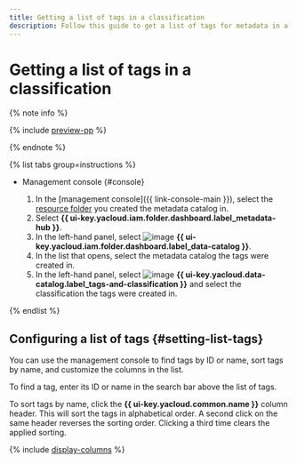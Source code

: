 ```yaml
---
title: Getting a list of tags in a classification
description: Follow this guide to get a list of tags for metadata in a classification created in {{ data-catalog-full-name }}.
---
```


# Getting a list of tags in a classification


{% note info %}

{% include [preview-pp](../../../_includes/preview-pp.md) %}

{% endnote %}


{% list tabs group=instructions %}

- Management console {#console}

  1. In the [management console]({{ link-console-main }}), select the [resource folder](../../../resource-manager/concepts/resources-hierarchy.md#folder) you created the metadata catalog in.
  1. Select **{{ ui-key.yacloud.iam.folder.dashboard.label_metadata-hub }}**.
  1. In the left-hand panel, select ![image](../../../_assets/console-icons/folder-magnifier.svg) **{{ ui-key.yacloud.iam.folder.dashboard.label_data-catalog }}**.
  1. In the list that opens, select the metadata catalog the tags were created in.
  1. In the left-hand panel, select ![image](../../../_assets/console-icons/tag.svg) **{{ ui-key.yacloud.data-catalog.label_tags-and-classification }}** and select the classification the tags were created in.

{% endlist %}

## Configuring a list of tags {#setting-list-tags}

You can use the management console to find tags by ID or name, sort tags by name, and customize the columns in the list.

To find a tag, enter its ID or name in the search bar above the list of tags.

To sort tags by name, click the **{{ ui-key.yacloud.common.name }}** column header. This will sort the tags in alphabetical order. A second click on the same header reverses the sorting order. Clicking a third time clears the applied sorting.

{% include [display-columns](../../../_includes/metadata-hub/display-columns.md) %}
